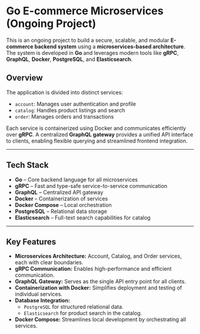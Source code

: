 # Go E-commerce Microservices (Ongoing Project)

This is an ongoing project to build a secure, scalable, and modular **E-commerce backend system** using a **microservices-based architecture**. The system is developed in **Go** and leverages modern tools like **gRPC**, **GraphQL**, **Docker**, **PostgreSQL**, and **Elasticsearch**.

## Overview

The application is divided into distinct services:
- `account`: Manages user authentication and profile
- `catalog`: Handles product listings and search
- `order`: Manages orders and transactions

Each service is containerized using Docker and communicates efficiently over **gRPC**. A centralized **GraphQL gateway** provides a unified API interface to clients, enabling flexible querying and streamlined frontend integration.

---

## Tech Stack

- **Go** – Core backend language for all microservices
- **gRPC** – Fast and type-safe service-to-service communication
- **GraphQL** – Centralized API gateway
- **Docker** – Containerization of services
- **Docker Compose** – Local orchestration
- **PostgreSQL** – Relational data storage
- **Elasticsearch** – Full-text search capabilities for catalog

---

## Key Features

- **Microservices Architecture:** Account, Catalog, and Order services, each with clear boundaries.
- **gRPC Communication:** Enables high-performance and efficient communication.
- **GraphQL Gateway:** Serves as the single API entry point for all clients.
- **Containerization with Docker:** Simplifies deployment and testing of individual services.
- **Database Integration:**
  - `PostgreSQL` for structured relational data.
  - `Elasticsearch` for product search in the catalog.
- **Docker Compose:** Streamlines local development by orchestrating all services.
